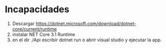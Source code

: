 # Incapacidades

1. Descargar https://dotnet.microsoft.com/download/dotnet-core/current/runtime
2. instalar NET Core 3.1 Runtime
3. en el dir ./Api escribir dotnet run o abrir visual studio y ejecutar la app.
